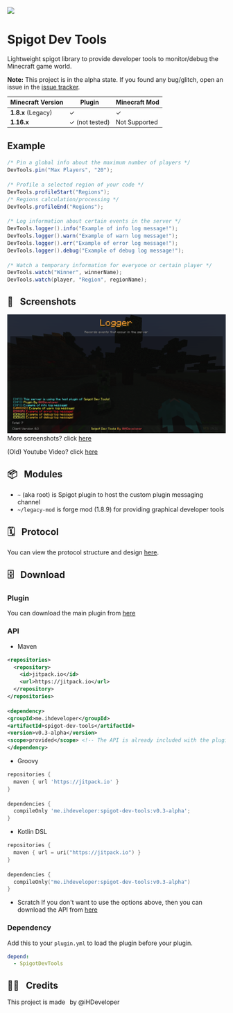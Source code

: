 [![](https://jitpack.io/v/iHDeveloper/spigot-dev-tools.svg)](https://jitpack.io/#iHDeveloper/spigot-dev-tools)
# Spigot Dev Tools
Lightweight spigot library to provide developer tools to monitor/debug the Minecraft game world.

**Note:** This project is in the alpha state.
If you found any bug/glitch, open an issue in the [issue tracker](https://github.com/iHDeveloper/spigot-dev-tools/issues).

|Minecraft Version | Plugin | Minecraft Mod |
|------------------|--------|---------------|
| **1.8.x** (Legacy) | ✓ | ✓ |
| **1.16.x** | ✓ (not tested) | Not Supported |

## Example

```java
/* Pin a global info about the maximum number of players */
DevTools.pin("Max Players", "20");

/* Profile a selected region of your code */
DevTools.profileStart("Regions");
/* Regions calculation/processing */
DevTools.profileEnd("Regions");

/* Log information about certain events in the server */
DevTools.logger().info("Example of info log message!");
DevTools.logger().warn("Example of warn log message!");
DevTools.logger().err("Example of error log message!");
DevTools.logger().debug("Example of debug log message!");

/* Watch a temporary information for everyone or certain player */
DevTools.watch("Winner", winnerName);
DevTools.watch(player, "Region", regionName);
```

## 🌃⠀Screenshots
![Logger](./img/logger.png)
More screenshots? click [here](./SCREENSHOTS.md)

(Old) Youtube Video? click [here](https://youtu.be/BXlPDq4DVlw)


## 📦⠀Modules
- `~` (aka root) is Spigot plugin to host the custom plugin messaging channel
- `~/legacy-mod` is forge mod (1.8.9) for providing graphical developer tools

## 🗓⠀Protocol
You can view the protocol structure and design [here](./PROTOCOL.md).

## 🗄⠀Download
### Plugin
You can download the main plugin from [here](https://github.com/iHDeveloper/spigot-dev-tools/releases/tag/v0.3-alpha)
### API
- Maven
```xml
<repositories>
  <repository>
    <id>jitpack.io</id>
    <url>https://jitpack.io</url>
  </repository>
</repositories>

<dependency>
<groupId>me.ihdeveloper</groupId>
<artifactId>spigot-dev-tools</artifactId>
<version>v0.3-alpha</version>
<scope>provided</scope> <!-- The API is already included with the plugin -->
</dependency>
```

- Groovy
```groovy
repositories {
  maven { url 'https://jitpack.io' }
}

dependencies {
  compileOnly 'me.ihdeveloper:spigot-dev-tools:v0.3-alpha';
}
```

- Kotlin DSL
```kotlin
repositories {
  maven { url = uri("https://jitpack.io") }
}

dependencies {
  compileOnly("me.ihdeveloper:spigot-dev-tools:v0.3-alpha")
}
```

- Scratch
  If you don't want to use the options above, then you can download the API from [here](https://github.com/iHDeveloper/spigot-dev-tools/releases/tag/v0.3-alpha)

### Dependency
Add this to your `plugin.yml` to load the plugin before your plugin.
```yml
depend:
  - SpigotDevTools
```

## 👨‍💻⠀Credits
This project is made⠀by @iHDeveloper
